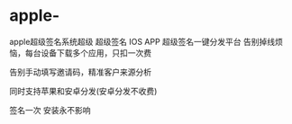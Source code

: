 # apple-
apple超级签名系统超级 超级签名
IOS APP 超级签名一键分发平台
告别掉线烦恼，每台设备下载多个应用，只扣一次费

告别手动填写邀请码，精准客户来源分析

同时支持苹果和安卓分发(安卓分发不收费)

签名一次 安装永不影响
